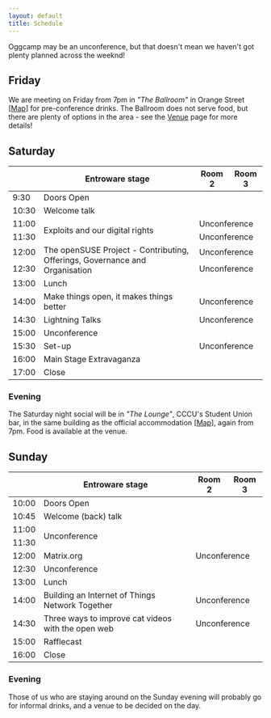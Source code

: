 ```yaml
---
layout: default
title: Schedule
---
```


Oggcamp may be an unconference, but that doesn't mean we haven't got plenty planned across the weeknd!

## Friday

We are meeting on Friday from 7pm in *"The Ballroom"* in Orange Street [[Map](http://w3w.co/turns.agents.props)] for pre-conference drinks. The Ballroom does not serve food, but there are plenty of options in the area - see the [Venue](/venue) page for more details!

## Saturday

<table class="schedule">
  <thead>
    <tr><th></th><th>Entroware stage</th><th>Room 2</th><th>Room 3</th></tr>
  </thead>
  <tbody>
    <tr><td>9:30</td><td colspan="3" class="info">Doors Open</td></tr>
    <tr><td>10:30</td><td>Welcome talk</td><td colspan="2"></td></tr>
    <tr><td>11:00</td><td rowspan="2">Exploits and our digital rights</td><td colspan="2">Unconference</td></tr>
    <tr><td>11:30</td><td colspan="2">Unconference</td></tr>
    <tr><td>12:00</td><td rowspan="2">The openSUSE Project - Contributing, Offerings, Governance and Organisation</td><td colspan="2">Unconference</td></tr>
    <tr><td>12:30</td><td colspan="2">Unconference</td></tr>
    <tr><td>13:00</td><td class="info" colspan="3">Lunch</td></tr>
    <tr><td>14:00</td><td>Make things open, it makes things better</td><td colspan="2">Unconference</td></tr>
    <tr><td>14:30</td><td>Lightning Talks</td><td colspan="2">Unconference</td></tr>
    <tr><td>15:00</td><td colspan="3">Unconference</td></tr>
    <tr><td>15:30</td><td class="info">Set-up</td><td colspan="2">Unconference</td></tr>
    <tr><td>16:00</td><td>Main Stage Extravaganza</td><td colspan="2"></td></tr>
    <tr><td>17:00</td><td class="info" colspan="3">Close</td></tr>
  </tbody>
</table>

### Evening

The Saturday night social will be in *"The Lounge"*, CCCU's Student Union bar, in the same building as the official accommodation [[Map](http://w3w.co/gone.vest.cheat)], again from 7pm. Food is available at the venue.

## Sunday

<table class="schedule">
  <thead>
    <tr><th></th><th>Entroware stage</th><th>Room 2</th><th>Room 3</th></tr>
  </thead>
  <tbody>
    <tr><td>10:00</td><td colspan="3" class="info">Doors Open</td></tr>
    <tr><td>10:45</td><td>Welcome (back) talk</td><td colspan="2"></td></tr>
    <tr><td>11:00</td><td rowspan="2" colspan="3">Unconference</td></tr>
    <tr><td>11:30</td></tr>
    <tr><td>12:00</td><td>Matrix.org</td><td colspan="2">Unconference</td></tr>
    <tr><td>12:30</td><td colspan="3">Unconference</td></tr>
    <tr><td>13:00</td><td colspan="3" class="info">Lunch</td></tr>
    <tr><td>14:00</td><td>Building an Internet of Things Network Together</td><td colspan="2">Unconference</td></tr>
    <tr><td>14:30</td><td>Three ways to improve cat videos with the open web</td><td colspan="2">Unconference</td></tr>
    <tr><td>15:00</td><td>Rafflecast</td><td colspan="2"></td></tr>
    <tr><td>16:00</td><td class="info" colspan="3">Close</td></tr>
  </tbody>
</table>

### Evening
Those of us who are staying around on the Sunday evening will probably go for informal drinks, and a venue to be decided on the day.
